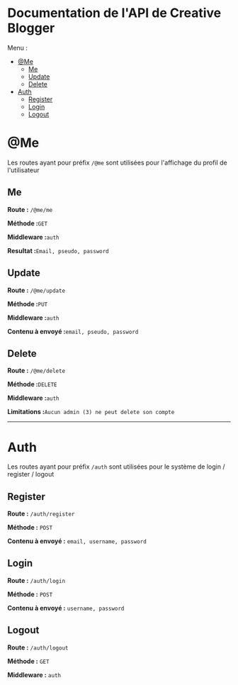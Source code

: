 # Documentation de l'API de Creative Blogger

Menu :

- [@Me](#me)
  - [Me](#me-1)
  - [Update](#update)
  - [Delete](#delete)
- [Auth](#auth)
  - [Register](#register)
  - [Login](#login)
  - [Logout](#logout)

# @Me

Les routes ayant pour préfix `/@me` sont utilisées pour l'affichage du profil de l'utilisateur

## Me

**Route :** `/@me/me`

**Méthode :**`GET`

**Middleware :**`auth`

**Resultat :**`Email, pseudo, password`

## Update

**Route :** `/@me/update`

**Méthode :**`PUT`

**Middleware :**`auth`

**Contenu à envoyé :**`email, pseudo, password`

## Delete

**Route :** `/@me/delete`

**Méthode :**`DELETE`

**Middleware :**`auth`

**Limitations :**`Aucun admin (3) ne peut delete son compte`

---

# Auth

Les routes ayant pour préfix `/auth` sont utilisées pour le système de login / register / logout

## Register

**Route :** `/auth/register`

**Méthode :** `POST`

**Contenu à envoyé :** `email, username, password`

## Login

**Route :** `/auth/login`

**Méthode :** `POST`

**Contenu à envoyé :** `username, password`

## Logout

**Route :** `/auth/logout`

**Méthode :** `GET`

**Middleware :** `auth`
